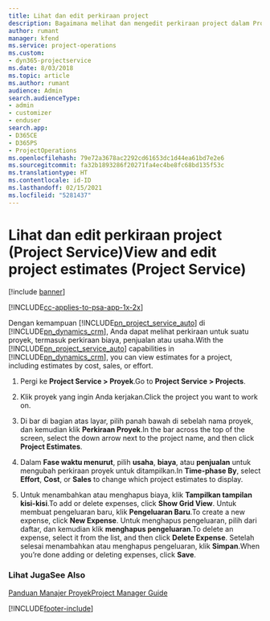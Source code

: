 ```yaml
---
title: Lihat dan edit perkiraan project
description: Bagaimana melihat dan mengedit perkiraan project dalam Project Service
author: rumant
manager: kfend
ms.service: project-operations
ms.custom:
- dyn365-projectservice
ms.date: 8/03/2018
ms.topic: article
ms.author: rumant
audience: Admin
search.audienceType:
- admin
- customizer
- enduser
search.app:
- D365CE
- D365PS
- ProjectOperations
ms.openlocfilehash: 79e72a3678ac2292cd61653dc1d44ea61bd7e2e6
ms.sourcegitcommit: fa32b1893286f20271fa4ec4be8fc68bd135f53c
ms.translationtype: HT
ms.contentlocale: id-ID
ms.lasthandoff: 02/15/2021
ms.locfileid: "5281437"
---
```

# <a name="view-and-edit-project-estimates-project-service"></a><span data-ttu-id="63ae2-103">Lihat dan edit perkiraan project (Project Service)</span><span class="sxs-lookup"><span data-stu-id="63ae2-103">View and edit project estimates (Project Service)</span></span>

[!include [banner](../includes/psa-now-project-operations.md)]

[!INCLUDE[cc-applies-to-psa-app-1x-2x](../includes/cc-applies-to-psa-app-1x-2x.md)]

<span data-ttu-id="63ae2-104">Dengan kemampuan [!INCLUDE[pn_project_service_auto](../includes/pn-project-service-auto.md)] di [!INCLUDE[pn_dynamics_crm](../includes/pn-dynamics-crm.md)], Anda dapat melihat perkiraan untuk suatu proyek, termasuk perkiraan biaya, penjualan atau usaha.</span><span class="sxs-lookup"><span data-stu-id="63ae2-104">With the [!INCLUDE[pn_project_service_auto](../includes/pn-project-service-auto.md)] capabilities in [!INCLUDE[pn_dynamics_crm](../includes/pn-dynamics-crm.md)], you can view estimates for a project, including estimates by cost, sales, or effort.</span></span>  
  
1.  <span data-ttu-id="63ae2-105">Pergi ke **Project Service > Proyek**.</span><span class="sxs-lookup"><span data-stu-id="63ae2-105">Go to **Project Service > Projects**.</span></span>  
  
2.  <span data-ttu-id="63ae2-106">Klik proyek yang ingin Anda kerjakan.</span><span class="sxs-lookup"><span data-stu-id="63ae2-106">Click the project you want to work on.</span></span>  
  
3.  <span data-ttu-id="63ae2-107">Di bar di bagian atas layar, pilih panah bawah di sebelah nama proyek, dan kemudian klik **Perkiraan Proyek**.</span><span class="sxs-lookup"><span data-stu-id="63ae2-107">In the bar across the top of the screen, select the down arrow next to the project name, and then click **Project Estimates**.</span></span>  
  
4.  <span data-ttu-id="63ae2-108">Dalam **Fase waktu menurut**, pilih **usaha**, **biaya**, atau **penjualan** untuk mengubah perkiraan proyek untuk ditampilkan.</span><span class="sxs-lookup"><span data-stu-id="63ae2-108">In **Time-phase By**, select **Effort**, **Cost**, or **Sales** to change which project estimates to display.</span></span>  
  
5.  <span data-ttu-id="63ae2-109">Untuk menambahkan atau menghapus biaya, klik **Tampilkan tampilan kisi-kisi**.</span><span class="sxs-lookup"><span data-stu-id="63ae2-109">To add or delete expenses, click **Show Grid View**.</span></span> <span data-ttu-id="63ae2-110">Untuk membuat pengeluaran baru, klik **Pengeluaran Baru**.</span><span class="sxs-lookup"><span data-stu-id="63ae2-110">To create a new expense, click **New Expense**.</span></span> <span data-ttu-id="63ae2-111">Untuk menghapus pengeluaran, pilih dari daftar, dan kemudian klik **menghapus pengeluaran**.</span><span class="sxs-lookup"><span data-stu-id="63ae2-111">To delete an expense, select it from the list, and then click **Delete Expense**.</span></span> <span data-ttu-id="63ae2-112">Setelah selesai menambahkan atau menghapus pengeluaran, klik **Simpan**.</span><span class="sxs-lookup"><span data-stu-id="63ae2-112">When you’re done adding or deleting expenses, click **Save**.</span></span>  
  
### <a name="see-also"></a><span data-ttu-id="63ae2-113">Lihat Juga</span><span class="sxs-lookup"><span data-stu-id="63ae2-113">See Also</span></span>  
 [<span data-ttu-id="63ae2-114">Panduan Manajer Proyek</span><span class="sxs-lookup"><span data-stu-id="63ae2-114">Project Manager Guide</span></span>](../psa/project-manager-guide.md)


[!INCLUDE[footer-include](../includes/footer-banner.md)]